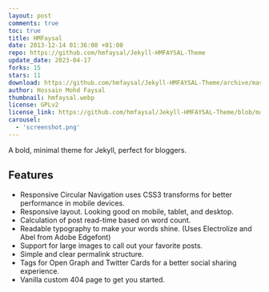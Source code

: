 ```yaml
---
layout: post
comments: true
toc: true
title: HMFaysal
date: 2013-12-14 01:36:00 +01:00
repo: https://github.com/hmfaysal/Jekyll-HMFAYSAL-Theme
update_date: 2023-04-17
forks: 15
stars: 11
download: https://github.com/hmfaysal/Jekyll-HMFAYSAL-Theme/archive/master.zip
author: Hossain Mohd Faysal
thumbnail: hmfaysal.webp
license: GPLv2
license_link: https://github.com/hmfaysal/Jekyll-HMFAYSAL-Theme/blob/master/LICENSE
carousel:
  - 'screenshot.png'
---
```


A bold, minimal theme for Jekyll, perfect for bloggers.

## Features

* Responsive Circular Navigation uses CSS3 transforms for better performance in mobile devices.
* Responsive layout. Looking good on mobile, tablet, and desktop.
* Calculation of post read-time based on word count.
* Readable typography to make your words shine. (Uses Electrolize and Abel from Adobe Edgefont)
* Support for large images to call out your favorite posts.
* Simple and clear permalink structure.
* Tags for Open Graph and Twitter Cards for a better social sharing experience.
* Vanilla custom 404 page to get you started.
